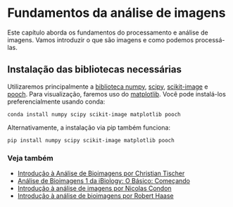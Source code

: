 # Fundamentos da análise de imagens

Este capítulo aborda os fundamentos do processamento e análise de imagens. Vamos introduzir o que são imagens e como podemos processá-las.

## Instalação das bibliotecas necessárias

Utilizaremos principalmente a [biblioteca numpy](https://numpy.org), [scipy](https://scipy.org/), [scikit-image](https://scikit-image.org) e [pooch](https://pypi.org/project/pooch/). Para visualização, faremos uso do [matplotlib](https://matplotlib.org/). Você pode instalá-los preferencialmente usando conda:

```
conda install numpy scipy scikit-image matplotlib pooch
```

Alternativamente, a instalação via pip também funciona:

```
pip install numpy scipy scikit-image matplotlib pooch
```

### Veja também

* [Introdução à Análise de Bioimagens por Christian Tischer](https://www.youtube.com/watch?v=0PP38Z0CNMI)
* [Análise de Bioimagens 1 da iBiology: O Básico: Começando](https://www.youtube.com/watch?v=1xo4vi6Ub4I)
* [Introdução à análise de imagens por Nicolas Condon](https://www.youtube.com/watch?v=qkgADgd7xu0)
* [Introdução à análise de bioimagens por Robert Haase](https://youtu.be/e-2DbkUwKk4)